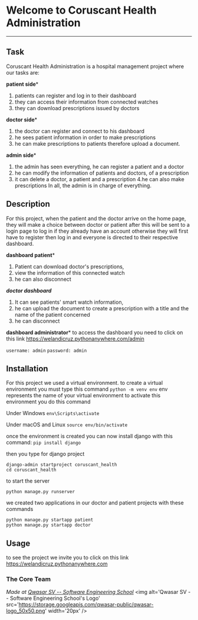 # Welcome to Coruscant Health Administration
***

## Task
Coruscant Health Administration is a hospital management project where our tasks are:

  ****patient side*****

1. patients can register and log in to their dashboard
2. they can access their information from connected watches
3. they can download prescriptions issued by doctors

****doctor side*****

1. the doctor can register and connect to his dashboard
2. he sees patient information in order to make prescriptions
3. he can make prescriptions to patients therefore upload a document.

****admin side*****

1. the admin has seen everything, he can register a patient and a doctor
2. he can modify the information of patients and doctors, of a prescription
3. it can delete a doctor, a patient and a prescription
4.he can also make prescriptions 
In all, the admin is in charge of everything.

## Description
For this project, when the patient and the doctor arrive on the home page, they will make a choice between doctor or patient after this will be sent to a login page to log in if they already have an account otherwise they will first have to register then log in and everyone is directed to their respective dashboard.

****dashboard patient*****
1. Patient can download doctor's prescriptions,
2. view the information of this connected watch
3. he can also disconnect

*****doctor dashboard*****
1. It can see patients' smart watch information,
2. he can upload the document to create a prescription with a title and the name of the patient concerned
3. he can disconnect

****dashboard administrator*****
to access the dashboard you need to click on this link https://welandicruz.pythonanywhere.com/admin

`username: admin`
`password: admin`

## Installation

For this project we used a virtual environment. 
to create a virtual environment you must type this command 
`python -m venv env`
env represents the name of your virtual environment
to activate this environment you do this command

Under Windows
`env\Scripts\activate`

Under macOS and Linux
`source env/bin/activate`

once the environment is created you can now install django with this command:
`pip install django`

then you type for django project
```
django-admin startproject coruscant_health
cd coruscant_health
```
to start the server 
```
python manage.py runserver
```
we created two applications in our doctor and patient projects with these commands
```
python manage.py startapp patient
python manage.py startapp doctor
```

## Usage
to see the project we invite you to click on this link 
https://welandicruz.pythonanywhere.com

### The Core Team


<span><i>Made at <a href='https://qwasar.io'>Qwasar SV -- Software Engineering School</a></i></span>
<span><img alt='Qwasar SV -- Software Engineering School's Logo' src='https://storage.googleapis.com/qwasar-public/qwasar-logo_50x50.png' width='20px' /></span>